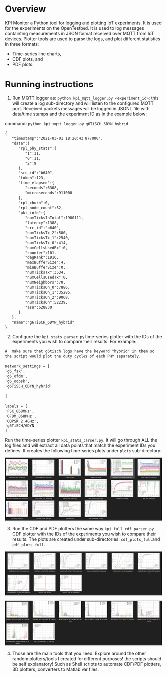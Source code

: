 # Overview

KPI Monitor a Python tool for logging and plotting IoT experiments. It is used for the experiments on the OpenTestbed. It is used to log messages containting measurements in JSON format received over MQTT from IoT devices. 
Plotter tools are used to parse the logs, and plot different statistics in three formats: 
- Time-series line charts, 
- CDF plots, and 
- PDF plots. 

# Running instructions

1. Run MQTT logger as: `python kpi_mqtt_logger.py <experiment_id>`: this will create a log sub-directory and will listen to the configured MQTT port. Received packets messages will be logged in JSONL file with data/time stamps and the experiment ID as in the example below:

command: `python kpi_mqtt_logger.py g6TiSCH_6DYN_hybrid`

````
{
   "timestamp":"2021-03-01 18:20:43.877000",
   "data":{
      "rpl_phy_stats":{
         "1":11,
         "0":11,
         "2":9
      },
      "src_id":"b640",
      "token":123,
      "time_elapsed":{
         "seconds":6308,
         "microseconds":911000
      },
      "rpl_churn":0,
      "rpl_node_count":32,
      "pkt_info":{
         "numTicksInTotal":1980111,
         "latency":1388,
         "src_id":"b640",
         "numTicksTx_2":580,
         "numTicksTx_1":2540,
         "numTicksTx_0":414,
         "numCellsUsedRx":0,
         "counter":101,
         "dagRank":1916,
         "maxBufferSize":4,
         "minBufferSize":0,
         "numTicksTx":3534,
         "numCellsUsedTx":0,
         "numNeighbors":70,
         "numTicksOn_0":7886,
         "numTicksOn_1":35285,
         "numTicksOn_2":9068,
         "numTicksOn":52239,
         "asn":628830
      }
   },
   "name":"g6TiSCH_6DYN_hybrid"
}
````

2. Configure the `kpi_stats_parser.py` time-series plotter with the IDs of the experiments you wish to compare their results. For example: 

````
#  make sure that g6tisch logs have the keyword "hybrid" in them so the script would plot the duty cycles of each PHY separately.

network_settings = [
'g6_fsk',
'g6_ofdm',
'g6_oqpsk',
'g6TiSCH_6DYN_hybrid'

]

labels = [
'FSK_868MHz',
'OFDM_868MHz',
'OQPSK_2.4GHz',
'g6TiSCH/6DYN
]
````

Run the time-series plotter `kpi_stats_parser.py`. It will go through ALL the log files and will extract all data points that match the experiment IDs you defines. It creates the following time-series plots under `plots` sub-directory:

![This is an image](https://github.com/minarady1/kpi_monitor/blob/master/figs/time-series-plots.PNG?raw=true)
 
3. Run the CDF and PDF plotters the same way `kpi_full_cdf_parser.py` CDF plotter with the IDs of the experiments you wish to compare their results. The plots are created under sub-directories: `cdf_plots_full`and `pdf_plots_full`. 

![This is an image](https://github.com/minarady1/kpi_monitor/blob/master/figs/cdf-plots.PNG?raw=true)

![This is an image](https://github.com/minarady1/kpi_monitor/blob/master/figs/pdf-plots.PNG?raw=true)

4. Those are the main tools that you need. Explore around the other random plotters/tools I created for different purposes! the scripts should be self explanatory! Such as Shell scripts to automate CDF/PDF plotters, 3D plotters, converters to Matlab var files. 
